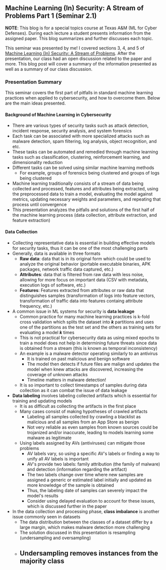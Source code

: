 ## Machine Learning (In) Security: A Stream of Problems Part 1 (Seminar 2.1)

**NOTE**: This blog is for a special topics course at Texas A&M (ML for Cyber Defenses). During each lecture a student presents information from the assigned paper. This blog summarizes and further discusses each topic.

This seminar was presented by me! I covered sections 3, 4, and 5 of [Machine Learning (In) Security: A Stream of Problems](https://arxiv.org/abs/2010.16045). After the presentation, our class had an open discussion related to the paper and more. This blog post will cover a summary of the information presented as well as a summary of our class discussion.

### Presentation Summary
This seminar covers the first part of pitfalls in standard machine learning practices when applied to cybersecurity, and how to overcome them. Below are the main ideas presented.

#### Background of Machine Learning in Cybersecurity
- There are various types of security tasks such as attack detection, incident response, security analysis, and system forensics
- Each task can be associated with more specialized attacks such as malware detection, spam filtering, log analysis, object recognition, and etc.
- These tasks can be automated and remedied through machine learning tasks such as classification, clustering, reinforcement learning, and dimensionality reduction
- Different tasks can be solved using similar machine learning methods
  - For example, groups of forensics being clustered and groups of logs being clustered
- Machine learning traditionally consists of a stream of data being collected and processed, features and attributes being extracted, using the preprocessed data to train a model, evaluating the model against metrics, updating necessary weights and parameters, and repeating that process until convergence
- This presentation analyzes the pitfalls and solutions of the first half of the machine learning process (data collection, attribute extraction, and feature extraction)

#### Data Collection
- Collecting representative data is essential in building effective models for security tasks, thus it can be one of the most challenging parts
- Generally, data is available in three formats
  - **Raw data**: data that is in its original form which could be used to analyze the original behavior (portable executable binaries, APK packages, network traffic data captured, etc.)
  - **Attributes**: data that is filtered from raw data with less noise, allowing for more focus on important data (CSV with metadata, execution logs of software, etc.)
  - **Features**: Features extracted from attributes or raw data that distinguishes samples (transformation of logs into feature vectors, transformation of traffic data into features containg attribute frequency, etc.)
- A common issue in ML systems for security is **data leakage**
  - Common practice for many machine learning practices is k-fold cross validation which splits the dataset into ***k*** partitions and uses one of the partitions as the test set and the others as training sets for evaluating a model ***k*** times
  - This is not practical for cybersecurity data as using mixed epochs to train a model does not help in determining future threats since data is obtained from a stream (this is known as temporal inconsistency)
  - An example is a malware detector operating similarly to an antivirus
    - It is trained on past malicious and benign software
    - The model then detects if future files are malign and updates the model when knew attacks are discovered, increasing the coverage of unknown attacks
    - Timeline matters in malware detection!
  - It is so important to collect timestamps of samples during data collection as it can combat the issue of data leakage
- **Data labeling** involves labeling collected artifacts which is essential for training and updating models
  - It is as difficult as collecting the artifacts in the first place
  - Many cases consist of making hypotheses of crawled artifacts
    - Labeling all samples collected by crawling a blacklist as malicious and all samples from an App Store as benign
    - Not very reliable as even samples from known sources could be trojanized and/or inaccurate, leading to models learning some malware as legitimate
  - Using labels assigned by AVs (antiviruses) can mitigate those problems
    - AV labels vary, so using a specific AV's labels or finding a way to unify all AV labels is important
    - AV's provide two labels: family attribution (the family of malware) and detection (information regarding the artifact)
    - The two labels change over time where new samples are assigned a generic or estimated label initially and updated as more knowledge of the sample is obtained
    - Thus, the labeling date of samples can severely impact the model's results
    - Consider using delayed evaluation to account for these issues, which is discussed further in the paper
- In the data collection and processing phase, **class imbalance** is another issue commonly seen in datasets
  - The data distribution between the classes of a dataset differ by a large margin, which makes malware detection more challenging
  - The solution discussed in this presentation is resampling (undersampling and oversampling)
  - Undersampling removes instances from the majority class
    - 
